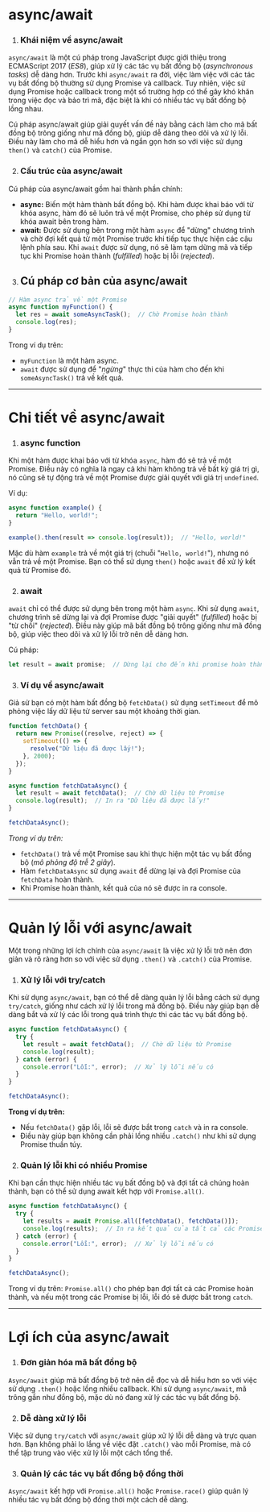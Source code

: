 # async/await

1. ### **Khái niệm về async/await**

`async/await` là một cú pháp trong JavaScript được giới thiệu trong ECMAScript 2017 (*ES8*), giúp xử lý các tác vụ bất đồng bộ (*asynchronous tasks*) dễ dàng hơn. Trước khi `async/await` ra đời, việc làm việc với các tác vụ bất đồng bộ thường sử dụng Promise và callback. Tuy nhiên, việc sử dụng Promise hoặc callback trong một số trường hợp có thể gây khó khăn trong việc đọc và bảo trì mã, đặc biệt là khi có nhiều tác vụ bất đồng bộ lồng nhau.

Cú pháp async/await giúp giải quyết vấn đề này bằng cách làm cho mã bất đồng bộ trông giống như mã đồng bộ, giúp dễ dàng theo dõi và xử lý lỗi. Điều này làm cho mã dễ hiểu hơn và ngắn gọn hơn so với việc sử dụng `then()` và `catch()` của Promise.

2. ### **Cấu trúc của async/await**

Cú pháp của async/await gồm hai thành phần chính:
- **async:** Biến một hàm thành bất đồng bộ. Khi hàm được khai báo với từ khóa async, hàm đó sẽ luôn trả về một Promise, cho phép sử dụng từ khóa await bên trong hàm.
- **await:** Được sử dụng bên trong một hàm `async` để "dừng" chương trình và chờ đợi kết quả từ một Promise trước khi tiếp tục thực hiện các câu lệnh phía sau. Khi `await` được sử dụng, nó sẽ làm tạm dừng mã và tiếp tục khi Promise hoàn thành (*fulfilled*) hoặc bị lỗi (*rejected*).

3. ## **Cú pháp cơ bản của async/await**

```javascript
// Hàm async trả về một Promise
async function myFunction() {
  let res = await someAsyncTask();  // Chờ Promise hoàn thành
  console.log(res);
}
```

Trong ví dụ trên:
- `myFunction` là một hàm async.
- `await` được sử dụng để "*ngừng*" thực thi của hàm cho đến khi `someAsyncTask()` trả về kết quả.

---

# Chi tiết về async/await

1. ### **async function**
Khi một hàm được khai báo với từ khóa `async`, hàm đó sẽ trả về một Promise. Điều này có nghĩa là ngay cả khi hàm không trả về bất kỳ giá trị gì, nó cũng sẽ tự động trả về một Promise được giải quyết với giá trị `undefined`.

Ví dụ:
```javascript
async function example() {
  return "Hello, world!";
}

example().then(result => console.log(result));  // "Hello, world!"
```

Mặc dù hàm `example` trả về một giá trị (chuỗi "`Hello, world!`"), nhưng nó vẫn trả về một Promise. Bạn có thể sử dụng `then()` hoặc `await` để xử lý kết quả từ Promise đó.

2. ### **await**

`await` chỉ có thể được sử dụng bên trong một hàm `async`. Khi sử dụng `await`, chương trình sẽ dừng lại và đợi Promise được "giải quyết" (*fulfilled*) hoặc bị "từ chối" (*rejected*). Điều này giúp mã bất đồng bộ trông giống như mã đồng bộ, giúp việc theo dõi và xử lý lỗi trở nên dễ dàng hơn.

Cú pháp:
```javascript
let result = await promise;  // Dừng lại cho đến khi promise hoàn thành
```

3. ### **Ví dụ về async/await**
Giả sử bạn có một hàm bất đồng bộ `fetchData()` sử dụng `setTimeout` để mô phỏng việc lấy dữ liệu từ server sau một khoảng thời gian.

```javascript
function fetchData() {
  return new Promise((resolve, reject) => {
    setTimeout(() => {
      resolve("Dữ liệu đã được lấy!");
    }, 2000);
  });
}

async function fetchDataAsync() {
  let result = await fetchData();  // Chờ dữ liệu từ Promise
  console.log(result);  // In ra "Dữ liệu đã được lấy!"
}

fetchDataAsync();
```

*Trong ví dụ trên:*
- `fetchData()` trả về một Promise sau khi thực hiện một tác vụ bất đồng bộ (*mô phỏng độ trễ 2 giây*).
- Hàm `fetchDataAsync` sử dụng `await` để dừng lại và đợi Promise của `fetchData` hoàn thành.
- Khi Promise hoàn thành, kết quả của nó sẽ được in ra console.

--- 

# Quản lý lỗi với async/await

Một trong những lợi ích chính của `async/await` là việc xử lý lỗi trở nên đơn giản và rõ ràng hơn so với việc sử dụng `.then()` và `.catch()` của Promise.

1. ### **Xử lý lỗi với try/catch**

Khi sử dụng `async/await`, bạn có thể dễ dàng quản lý lỗi bằng cách sử dụng `try/catch`, giống như cách xử lý lỗi trong mã đồng bộ. Điều này giúp bạn dễ dàng bắt và xử lý các lỗi trong quá trình thực thi các tác vụ bất đồng bộ.

```javascript
async function fetchDataAsync() {
  try {
    let result = await fetchData();  // Chờ dữ liệu từ Promise
    console.log(result);
  } catch (error) {
    console.error("Lỗi:", error);  // Xử lý lỗi nếu có
  }
}

fetchDataAsync();
```

**Trong ví dụ trên:**
- Nếu `fetchData()` gặp lỗi, lỗi sẽ được bắt trong `catch` và in ra console.
- Điều này giúp bạn không cần phải lồng nhiều `.catch()` như khi sử dụng Promise thuần túy.

2. ### **Quản lý lỗi khi có nhiều Promise**

Khi bạn cần thực hiện nhiều tác vụ bất đồng bộ và đợi tất cả chúng hoàn thành, bạn có thể sử dụng await kết hợp với `Promise.all()`.

```javascript
async function fetchDataAsync() {
  try {
    let results = await Promise.all([fetchData(), fetchData()]);
    console.log(results);  // In ra kết quả của tất cả các Promise
  } catch (error) {
    console.error("Lỗi:", error);  // Xử lý lỗi nếu có
  }
}

fetchDataAsync();
```

Trong ví dụ trên: `Promise.all()` cho phép bạn đợi tất cả các Promise hoàn thành, và nếu một trong các Promise bị lỗi, lỗi đó sẽ được bắt trong `catch`.

---

# Lợi ích của async/await
1. ### **Đơn giản hóa mã bất đồng bộ**
`Async/await` giúp mã bất đồng bộ trở nên dễ đọc và dễ hiểu hơn so với việc sử dụng `.then()` hoặc lồng nhiều callback. Khi sử dụng `async/await`, mã trông gần như đồng bộ, mặc dù nó đang xử lý các tác vụ bất đồng bộ.

2. ### **Dễ dàng xử lý lỗi**
Việc sử dụng `try/catch` với `async/await` giúp xử lý lỗi dễ dàng và trực quan hơn. Bạn không phải lo lắng về việc đặt `.catch()` vào mỗi Promise, mà có thể tập trung vào việc xử lý lỗi một cách tổng thể.

3. ### **Quản lý các tác vụ bất đồng bộ đồng thời**
`Async/await` kết hợp với `Promise.all()` hoặc `Promise.race()` giúp quản lý nhiều tác vụ bất đồng bộ đồng thời một cách dễ dàng.
